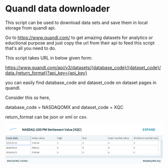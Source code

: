 # Quandl data downloader

This script can be used to download data sets and save them in local storage from quandl api.

Go to https://www.quandl.com/ to get amazing datasets for analytics or eductional purpose and just copy the url from their api to feed this script that's all you need to do.

This script takes URL in below given form:

https://www.quandl.com/api/v3/datasets/{database_code}/{dataset_code}/data.{return_format}?api_key={api_key}

you can easily find database_code and dataset_code on dataset pages in quandl.

Consider this ss here,

database_code = NASDAQOMX and
dataset_code = XQC

return_format can be json or xml or csv.

![](ss.png)
